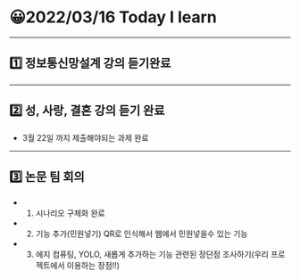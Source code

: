 # 😀2022/03/16 Today I learn
-------------------------
## 1️⃣ 정보통신망설계 강의 듣기완료
------------------------
## 2️⃣ 성, 사랑, 결혼 강의 듣기 완료
  * 3월 22일 까지 제출해야되는 과제 완료
----------------------------
## 3️⃣ 논문 팀 회의
  * 1. 시나리오 구체화 완료
  * 2. 기능 추가(민원넣기) QR로 인식해서 웹에서 민원넣을수 있는 기능 
  * 3. 에지 컴퓨팅, YOLO, 새롭게 추가하는 기능 관련된 장단점 조사하기(우리 프로젝트에서 이용하는 장점!!)
